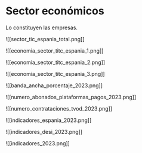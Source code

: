 # Sector económicos

Lo constituyen las empresas.

![[sector_tic_espania_total.png]]



![[economia_sector_titc_espania_1.png]]



![[economia_sector_titc_espania_2.png]]


![[economia_sector_titc_espania_3.png]]



![[banda_ancha_porcentaje_2023.png]]



![[numero_abonados_plataformas_pagos_2023.png]]


![[numero_contrataciones_tvod_2023.png]]


![[indicadores_espania_2023.png]]



![[indicadores_desi_2023.png]]


![[indicadores_2023.png]]



